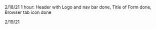 2/18/21
1 hour: Header with Logo and nav bar done, Title of Form done, Browser tab icon done

2/19/21
